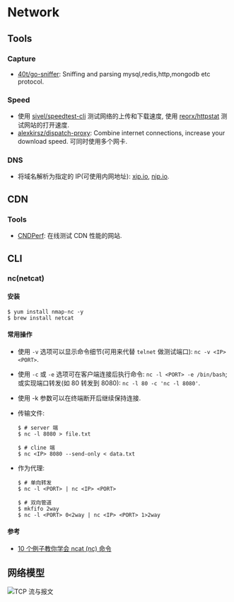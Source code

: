 # Network

## Tools
### Capture
* [40t/go-sniffer](https://github.com/40t/go-sniffer): Sniffing and parsing mysql,redis,http,mongodb etc protocol. 

    
### Speed

* 使用 [sivel/speedtest-cli](https://github.com/sivel/speedtest-cli) 测试网络的上传和下载速度, 使用 [reorx/httpstat](https://github.com/reorx/httpstat) 测试网站的打开速度.
* [alexkirsz/dispatch-proxy](https://github.com/alexkirsz/dispatch-proxy): Combine internet connections, increase your download speed. 可同时使用多个网卡.

### DNS
* 将域名解析为指定的 IP(可使用内网地址): [xip.io](http://xip.io/), [nip.io](http://nip.io/).

## CDN
### Tools
* [CNDPerf](https://www.cdnperf.com/): 在线测试 CDN 性能的网站.

## CLI
### nc(netcat)
#### 安装

```shell
$ yum install nmap-nc -y
$ brew install netcat
```

#### 常用操作
* 使用 `-v` 选项可以显示命令细节(可用来代替 `telnet` 做测试端口): `nc -v <IP> <PORT>`.
* 使用 `-c` 或 `-e` 选项可在客户端连接后执行命令: `nc -l <PORT> -e /bin/bash`; 或实现端口转发(如 80 转发到 8080): `nc -l 80 -c 'nc -l 8080'`.
* 使用 -k 参数可以在终端断开后继续保持连接.
* 传输文件:

    ```shell
    $ # server 端
    $ nc -l 8080 > file.txt
    
    $ # cline 端
    $ nc <IP> 8080 --send-only < data.txt
    ```
    
* 作为代理:

    ```shell
    $ # 单向转发
    $ nc -l <PORT> | nc <IP> <PORT>
    
    $ # 双向管道
    $ mkfifo 2way
    $ nc -l <PORT> 0<2way | nc <IP> <PORT> 1>2way
    ```
    
#### 参考
* [10 个例子教你学会 ncat (nc) 命令](https://linux.cn/article-9190-1.html)


## 网络模型

![TCP 流与报文](https://files-kyo.oss-cn-hongkong.aliyuncs.com/FqHQj_TybNiDuLzSb3bJx-DFaQsY.png)